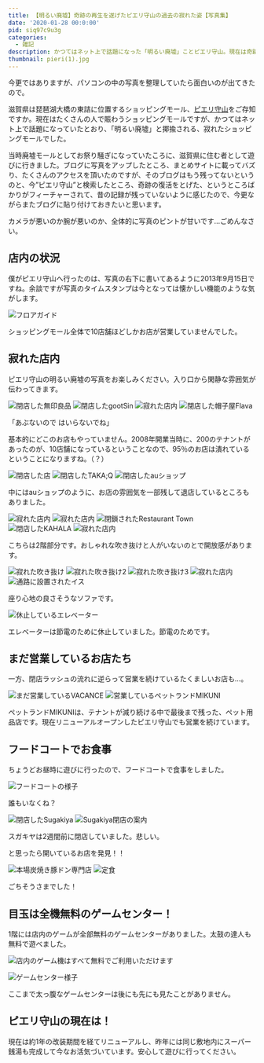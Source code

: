 ```yaml
---
title: 【明るい廃墟】奇跡の再生を遂げたピエリ守山の過去の寂れた姿【写真集】
date: '2020-01-28 00:0:00'
pid: siq97c9u3g
categories:
  - 雑記
description: かつてはネット上で話題になった「明るい廃墟」ことピエリ守山。現在は奇跡の再生を遂げていますが、2013年9月当時に遊びに行ったときの寂れた姿の写真を集めました。
thumbnail: pieri(1).jpg
---
```


今更ではありますが、パソコンの中の写真を整理していたら面白いのが出てきたので。

滋賀県は琵琶湖大橋の東詰に位置するショッピングモール、[ピエリ守山](http://pieri.sc/)をご存知ですか。現在はたくさんの人で賑わうショッピングモールですが、かつてはネット上で話題になっていたとおり、「明るい廃墟」と揶揄される、寂れたショッピングモールでした。

当時廃墟モールとしてお祭り騒ぎになっていたころに、滋賀県に住む者として遊びに行きました。ブログに写真をアップしたところ、まとめサイトに載ってバズり、たくさんのアクセスを頂いたのですが、そのブログはもう残ってないというのと、今”ピエリ守山”と検索したところ、奇跡の復活をとげた、というところばかりがフィーチャーされて、昔の記録が残っていないように感じたので、今更ながらまたブログに貼り付けておきたいと思います。

カメラが悪いのか腕が悪いのか、全体的に写真のピントが甘いです…ごめんなさい。

## 店内の状況

僕がピエリ守山へ行ったのは、写真の右下に書いてあるように2013年9月15日ですね。余談ですが写真のタイムスタンプは今となっては懐かしい機能のような気がします。

![フロアガイド](pieri(24).jpg)

ショッピングモール全体で10店舗ほどしかお店が営業していませんでした。


## 寂れた店内

ピエリ守山の明るい廃墟の写真をお楽しみください。入り口から閑静な雰囲気が伝わってきます。

![閉店した無印良品](pieri(2).jpg)
![閉店したgootSin](pieri(3).jpg)
![寂れた店内](pieri(4).jpg)
![閉店した帽子屋Flava](pieri(6).jpg)

「あぶないので はいらないでね」

基本的にどこのお店もやっていません。2008年開業当時に、200のテナントがあったのが、10店舗になっているということなので、95％のお店は潰れているということになりますね。（？）

![閉店した店](pieri(7).jpg)
![閉店したTAKA;Q](pieri(8).jpg)
![閉店したauショップ](pieri(9).jpg)

中にはauショップのように、お店の雰囲気を一部残して退店しているところもありました。

![寂れた店内](pieri(10).jpg)
![寂れた店内](pieri(11).jpg)
![閉鎖されたRestaurant Town](pieri(13).jpg)
![閉店したKAHALA](pieri(14).jpg)
![寂れた店内](pieri(15).jpg)

こちらは2階部分です。おしゃれな吹き抜けと人がいないのとで開放感があります。

![寂れた吹き抜け](pieri(16).jpg)
![寂れた吹き抜け2](pieri(17).jpg)
![寂れた吹き抜け3](pieri(18).jpg)
![寂れた店内](pieri(27).jpg)
![通路に設置されたイス](pieri(25).jpg)

座り心地の良さそうなソファです。

![休止しているエレベーター](pieri(26).jpg)

エレベーターは節電のために休止していました。節電のためです。

## まだ営業しているお店たち

一方、閉店ラッシュの流れに逆らって営業を続けているたくましいお店も…。

![まだ営業しているVACANCE](pieri(5).jpg)
![営業しているペットランドMIKUNI](pieri(12).jpg)

ペットランドMIKUNIは、テナントが減り続ける中で最後まで残った、ペット用品店です。現在リニューアルオープンしたピエリ守山でも営業を続けています。

## フードコートでお食事

ちょうどお昼時に遊びに行ったので、フードコートで食事をしました。

![フードコートの様子](pieri(19).jpg)

誰もいなくね？

![閉店したSugakiya](pieri(22).jpg)
![Sugakiya閉店の案内](pieri(20).jpg)

スガキヤは2週間前に閉店していました。悲しい。

と思ったら開いているお店を発見！！

![本場炭焼き豚ドン専門店](pieri(31).jpg)
![定食](pieri(23).jpg)

ごちそうさまでした！

## 目玉は全機無料のゲームセンター！

1階には店内のゲームが全部無料のゲームセンターがありました。太鼓の達人も無料で遊べました。

![店内のゲーム機はすべて無料でご利用いただけます](pieri(30).jpg)

![ゲームセンター様子](pieri(29).jpg)

ここまで太っ腹なゲームセンターは後にも先にも見たことがありません。

## ピエリ守山の現在は！

現在は約1年の改装期間を経てリニューアルし、昨年には同じ敷地内にスーパー銭湯も完成して今なお活気づいています。安心して遊びに行ってください。
